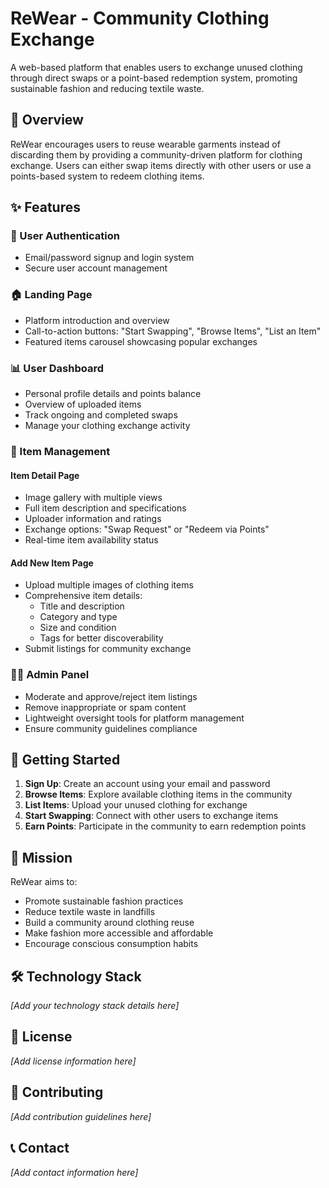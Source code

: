 # ReWear - Community Clothing Exchange

A web-based platform that enables users to exchange unused clothing through direct swaps or a point-based redemption system, promoting sustainable fashion and reducing textile waste.

## 🌱 Overview

ReWear encourages users to reuse wearable garments instead of discarding them by providing a community-driven platform for clothing exchange. Users can either swap items directly with other users or use a points-based system to redeem clothing items.

## ✨ Features

### 🔐 User Authentication
- Email/password signup and login system
- Secure user account management

### 🏠 Landing Page
- Platform introduction and overview
- Call-to-action buttons: "Start Swapping", "Browse Items", "List an Item"
- Featured items carousel showcasing popular exchanges

### 📊 User Dashboard
- Personal profile details and points balance
- Overview of uploaded items
- Track ongoing and completed swaps
- Manage your clothing exchange activity

### 👕 Item Management

#### Item Detail Page
- Image gallery with multiple views
- Full item description and specifications
- Uploader information and ratings
- Exchange options: "Swap Request" or "Redeem via Points"
- Real-time item availability status

#### Add New Item Page
- Upload multiple images of clothing items
- Comprehensive item details:
  - Title and description
  - Category and type
  - Size and condition
  - Tags for better discoverability
- Submit listings for community exchange

### 👨‍💼 Admin Panel
- Moderate and approve/reject item listings
- Remove inappropriate or spam content
- Lightweight oversight tools for platform management
- Ensure community guidelines compliance

## 🚀 Getting Started

1. **Sign Up**: Create an account using your email and password
2. **Browse Items**: Explore available clothing items in the community
3. **List Items**: Upload your unused clothing for exchange
4. **Start Swapping**: Connect with other users to exchange items
5. **Earn Points**: Participate in the community to earn redemption points

## 🎯 Mission

ReWear aims to:
- Promote sustainable fashion practices
- Reduce textile waste in landfills
- Build a community around clothing reuse
- Make fashion more accessible and affordable
- Encourage conscious consumption habits

## 🛠️ Technology Stack

*[Add your technology stack details here]*

## 📝 License

*[Add license information here]*

## 🤝 Contributing

*[Add contribution guidelines here]*

## 📞 Contact

*[Add contact information here]*